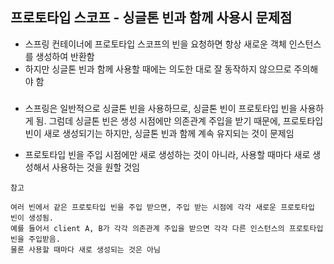 ## 프로토타입 스코프 - 싱글톤 빈과 함께 사용시 문제점
- 스프링 컨테이너에 프로토타입 스코프의 빈을 요청하면 항상 새로운 객체 인스턴스를 생성하여 반환함
- 하지만 싱글톤 빈과 함께 사용할 때에는 의도한 대로 잘 동작하지 않으므로 주의해야 함

###
- 스프링은 일반적으로 싱글톤 빈을 사용하므로, 싱글톤 빈이 프로토타입 빈을 사용하게 됨.
그럼데 싱글톤 빈은 생성 시점에만 의존관계 주입을 받기 때문에, 프로토타입 빈이 새로 생성되기는 하지만,
  싱글톤 빈과 함께 계속 유지되는 것이 문제임
  
- 프로토타입 빈을 주입 시점에만 새로 생성하는 것이 아니라, 사용할 때마다 새로 생성해서 사용하는 것을
원할 것임
  
```
참고

여러 빈에서 같은 프로토타입 빈을 주입 받으면, 주입 받는 시점에 각각 새로운 프로토타입 빈이 생성됨.
예를 들어서 client A, B가 각각 의존관계 주입을 받으면 각각 다른 인스턴스의 프로토타입 빈을 주입받음.
물론 사용할 때마다 새로 생성되는 것은 아님
```
